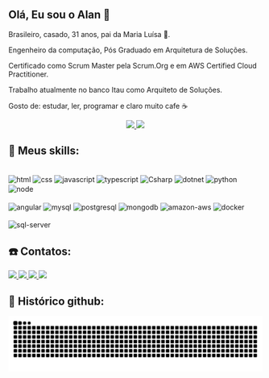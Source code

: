 ## Olá, Eu sou o Alan 👋
Brasileiro, casado, 31 anos, pai da Maria Luísa 👧.

Engenheiro da computação, Pós Graduado em Arquitetura de Soluções.

Certificado como Scrum Master pela Scrum.Org e em AWS Certified Cloud Practitioner.

Trabalho atualmente no banco Itau como Arquiteto de Soluções.

Gosto de: estudar, ler, programar e claro muito cafe ☕

<div align="center">
  <a href="https://github.com/alansiqma">
    <img height="130em" src="https://github-readme-stats-sigma-five.vercel.app/api?username=alansiqma&show_icons=true&theme=tokyonight&include_all_commits=true&count_private=true&hide=issues,contribs"/>
    <img height="130em" src="https://github-readme-stats-sigma-five.vercel.app/api/top-langs/?username=alansiqma&layout=compact&langs_count=7&theme=tokyonight"/> 
  </a>
</div>

## 🚀 Meus skills:
<div style="display: inline_block"><br>
  <img align="center" alt="html" src="https://img.shields.io/badge/html5-%23E34F26.svg?style=for-the-badge&logo=html5&logoColor=white">
  <img align="center" alt="css" src="https://img.shields.io/badge/css3-%231572B6.svg?style=for-the-badge&logo=css3&logoColor=white ">
  <img align="center" alt="javascript" src="https://img.shields.io/badge/javascript-%23323330.svg?style=for-the-badge&logo=javascript&logoColor=%23F7DF1Ev">
  <img align="center" alt="typescript" src="https://img.shields.io/badge/typescript-%23007ACC.svg?style=for-the-badge&logo=typescript&logoColor=white">
  <img align="center" alt="Csharp" src="https://img.shields.io/badge/c%23-%23239120.svg?style=for-the-badge&logo=c-sharp&logoColor=white "> 
  <img align="center" alt="dotnet" src="https://img.shields.io/badge/.NET-5C2D91?style=for-the-badge&logo=.net&logoColor=white"> 
  
  <img align="center" alt="python" src="https://img.shields.io/badge/Python-3776AB?style=for-the-badge&logo=python&logoColor=white"> 
  <img align="center" alt="node" src="https://img.shields.io/badge/Node.js-43853D?style=for-the-badge&logo=node.js&logoColor=white"> 
  <br><br>
  <img align="center" alt="angular" src="https://img.shields.io/badge/Angular-DD0031?style=for-the-badge&logo=angular&logoColor=white"> 
  <img align="center" alt="mysql" src="https://img.shields.io/badge/MySQL-00000F?style=for-the-badge&logo=mysql&logoColor=white"> 
  <img align="center" alt="postgresql" src="https://img.shields.io/badge/PostgreSQL-316192?style=for-the-badge&logo=postgresql&logoColor=white"> 
  <img align="center" alt="mongodb" src="https://img.shields.io/badge/MongoDB-4EA94B?style=for-the-badge&logo=mongodb&logoColor=white"> 
  <img align="center" alt="amazon-aws" src="https://img.shields.io/badge/Amazon_AWS-232F3E?style=for-the-badge&logo=amazon-aws&logoColor=white"> 
  <img align="center" alt="docker" src="https://img.shields.io/badge/Docker-2496ED?style=for-the-badge&logo=docker&logoColor=white"> 
  <br><br>
  <img align="center" alt="sql-server" src="https://img.shields.io/badge/Microsoft%20SQL%20Server-CC2927?style=for-the-badge&logo=microsoft%20sql%20server&logoColor=white"> 
</div>

</div>

## ☎️ Contatos:

<div> 
  <a href="https://instagram.com/alansiqma" target="_blank"><img src="https://img.shields.io/badge/-Instagram-%23E4405F?style=for-the-badge&logo=instagram&logoColor=white" target="_blank">
  </a>
 	<a href = "mailto:alansiqma@gmail.com">
    <img src="https://img.shields.io/badge/-Gmail-%23333?style=for-the-badge&logo=gmail&logoColor=white" target="_blank">
  </a>
  <a href="https://www.linkedin.com/in/alansiqma" target="_blank">
    <img src="https://img.shields.io/badge/-LinkedIn-%230077B5?style=for-the-badge&logo=linkedin&logoColor=white" target="_blank">
  </a>
  <a href="https://alansiqma.github.io/" target="_blank">
    <img src="https://img.shields.io/badge/Blogger-FF5722?style=for-the-badge&logo=blogger&logoColor=white" target="_blank">
  </a>
</div>

## 🐎 Histórico github:
![GitHub Snake Light](https://github.com/AlanSiqma/AlanSiqma/blob/output/github-snake.svg)

